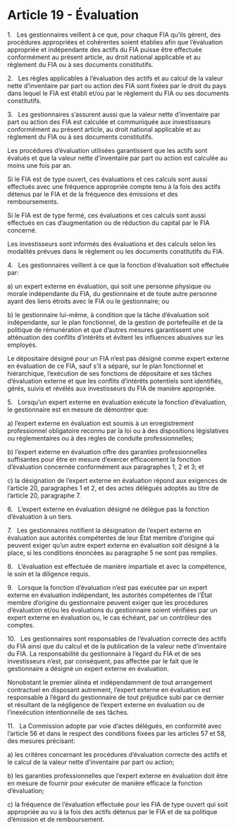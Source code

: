 # Article 19 - Évaluation


1.   Les gestionnaires veillent à ce que, pour chaque FIA qu’ils gèrent, des procédures appropriées et cohérentes soient établies afin que l’évaluation appropriée et indépendante des actifs du FIA puisse être effectuée conformément au présent article, au droit national applicable et au règlement du FIA ou à ses documents constitutifs.

2.   Les règles applicables à l’évaluation des actifs et au calcul de la valeur nette d’inventaire par part ou action des FIA sont fixées par le droit du pays dans lequel le FIA est établi et/ou par le règlement du FIA ou ses documents constitutifs.

3.   Les gestionnaires s’assurent aussi que la valeur nette d’inventaire par part ou action des FIA est calculée et communiquée aux investisseurs conformément au présent article, au droit national applicable et au règlement du FIA ou à ses documents constitutifs.

Les procédures d’évaluation utilisées garantissent que les actifs sont évalués et que la valeur nette d’inventaire par part ou action est calculée au moins une fois par an.

Si le FIA est de type ouvert, ces évaluations et ces calculs sont aussi effectués avec une fréquence appropriée compte tenu à la fois des actifs détenus par le FIA et de la fréquence des émissions et des remboursements.

Si le FIA est de type fermé, ces évaluations et ces calculs sont aussi effectués en cas d’augmentation ou de réduction du capital par le FIA concerné.

Les investisseurs sont informés des évaluations et des calculs selon les modalités prévues dans le règlement ou les documents constitutifs du FIA.

4.   Les gestionnaires veillent à ce que la fonction d’évaluation soit effectuée par:

a) un expert externe en évaluation, qui soit une personne physique ou morale indépendante du FIA, du gestionnaire et de toute autre personne ayant des liens étroits avec le FIA ou le gestionnaire; ou

b) le gestionnaire lui-même, à condition que la tâche d’évaluation soit indépendante, sur le plan fonctionnel, de la gestion de portefeuille et de la politique de rémunération et que d’autres mesures garantissent une atténuation des conflits d’intérêts et évitent les influences abusives sur les employés.

Le dépositaire désigné pour un FIA n’est pas désigné comme expert externe en évaluation de ce FIA, sauf s’il a séparé, sur le plan fonctionnel et hiérarchique, l’exécution de ses fonctions de dépositaire et ses tâches d’évaluation externe et que les conflits d’intérêts potentiels sont identifiés, gérés, suivis et révélés aux investisseurs du FIA de manière appropriée.

5.   Lorsqu’un expert externe en évaluation exécute la fonction d’évaluation, le gestionnaire est en mesure de démontrer que:

a) l’expert externe en évaluation est soumis à un enregistrement professionnel obligatoire reconnu par la loi ou à des dispositions législatives ou réglementaires ou à des règles de conduite professionnelles;

b) l’expert externe en évaluation offre des garanties professionnelles suffisantes pour être en mesure d’exercer efficacement la fonction d’évaluation concernée conformément aux paragraphes 1, 2 et 3; et

c) la désignation de l’expert externe en évaluation répond aux exigences de l’article 20, paragraphes 1 et 2, et des actes délégués adoptés au titre de l’article 20, paragraphe 7.

6.   L’expert externe en évaluation désigné ne délègue pas la fonction d’évaluation à un tiers.

7.   Les gestionnaires notifient la désignation de l’expert externe en évaluation aux autorités compétentes de leur État membre d’origine qui peuvent exiger qu’un autre expert externe en évaluation soit désigné à la place, si les conditions énoncées au paragraphe 5 ne sont pas remplies.

8.   L’évaluation est effectuée de manière impartiale et avec la compétence, le soin et la diligence requis.

9.   Lorsque la fonction d’évaluation n’est pas exécutée par un expert externe en évaluation indépendant, les autorités compétentes de l’État membre d’origine du gestionnaire peuvent exiger que les procédures d’évaluation et/ou les évaluations du gestionnaire soient vérifiées par un expert externe en évaluation ou, le cas échéant, par un contrôleur des comptes.

10.   Les gestionnaires sont responsables de l’évaluation correcte des actifs du FIA ainsi que du calcul et de la publication de la valeur nette d’inventaire du FIA. La responsabilité du gestionnaire à l’égard du FIA et de ses investisseurs n’est, par conséquent, pas affectée par le fait que le gestionnaire a désigné un expert externe en évaluation.

Nonobstant le premier alinéa et indépendamment de tout arrangement contractuel en disposant autrement, l’expert externe en évaluation est responsable à l’égard du gestionnaire de tout préjudice subi par ce dernier et résultant de la négligence de l’expert externe en évaluation ou de l’inexécution intentionnelle de ses tâches.

11.   La Commission adopte par voie d’actes délégués, en conformité avec l’article 56 et dans le respect des conditions fixées par les articles 57 et 58, des mesures précisant:

a) les critères concernant les procédures d’évaluation correcte des actifs et le calcul de la valeur nette d’inventaire par part ou action;

b) les garanties professionnelles que l’expert externe en évaluation doit être en mesure de fournir pour exécuter de manière efficace la fonction d’évaluation;

c) la fréquence de l’évaluation effectuée pour les FIA de type ouvert qui soit appropriée au vu à la fois des actifs détenus par le FIA et de sa politique d’émission et de remboursement.

